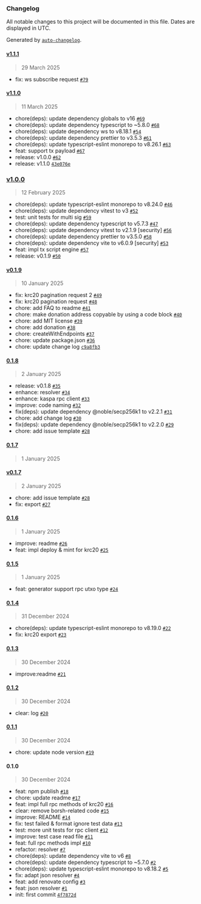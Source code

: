 ### Changelog

All notable changes to this project will be documented in this file. Dates are displayed in UTC.

Generated by [`auto-changelog`](https://github.com/CookPete/auto-changelog).

#### [v1.1.1](https://kcoin.github.com/kaspa-kcoin/kaspa-web3.js/compare/v1.1.0...v1.1.1)

> 29 March 2025

- fix: ws subscribe request [`#79`](https://kcoin.github.com/kaspa-kcoin/kaspa-web3.js/pull/79)

#### [v1.1.0](https://kcoin.github.com/kaspa-kcoin/kaspa-web3.js/compare/v1.0.0...v1.1.0)

> 11 March 2025

- chore(deps): update dependency globals to v16 [`#69`](https://kcoin.github.com/kaspa-kcoin/kaspa-web3.js/pull/69)
- chore(deps): update dependency typescript to ~5.8.0 [`#68`](https://kcoin.github.com/kaspa-kcoin/kaspa-web3.js/pull/68)
- chore(deps): update dependency ws to v8.18.1 [`#54`](https://kcoin.github.com/kaspa-kcoin/kaspa-web3.js/pull/54)
- chore(deps): update dependency prettier to v3.5.3 [`#61`](https://kcoin.github.com/kaspa-kcoin/kaspa-web3.js/pull/61)
- chore(deps): update typescript-eslint monorepo to v8.26.1 [`#63`](https://kcoin.github.com/kaspa-kcoin/kaspa-web3.js/pull/63)
- feat: support tx payload [`#67`](https://kcoin.github.com/kaspa-kcoin/kaspa-web3.js/pull/67)
- release: v1.0.0 [`#62`](https://kcoin.github.com/kaspa-kcoin/kaspa-web3.js/pull/62)
- release: v1.1.0 [`43e076e`](https://kcoin.github.com/kaspa-kcoin/kaspa-web3.js/commit/43e076ebb8216f68b55e903a95863ee980c4917c)

### [v1.0.0](https://kcoin.github.com/kaspa-kcoin/kaspa-web3.js/compare/v0.1.9...v1.0.0)

> 12 February 2025

- chore(deps): update typescript-eslint monorepo to v8.24.0 [`#46`](https://kcoin.github.com/kaspa-kcoin/kaspa-web3.js/pull/46)
- chore(deps): update dependency vitest to v3 [`#52`](https://kcoin.github.com/kaspa-kcoin/kaspa-web3.js/pull/52)
- test: unit tests for multi sig [`#59`](https://kcoin.github.com/kaspa-kcoin/kaspa-web3.js/pull/59)
- chore(deps): update dependency typescript to v5.7.3 [`#47`](https://kcoin.github.com/kaspa-kcoin/kaspa-web3.js/pull/47)
- chore(deps): update dependency vitest to v2.1.9 [security] [`#56`](https://kcoin.github.com/kaspa-kcoin/kaspa-web3.js/pull/56)
- chore(deps): update dependency prettier to v3.5.0 [`#58`](https://kcoin.github.com/kaspa-kcoin/kaspa-web3.js/pull/58)
- chore(deps): update dependency vite to v6.0.9 [security] [`#53`](https://kcoin.github.com/kaspa-kcoin/kaspa-web3.js/pull/53)
- feat: impl tx script engine [`#57`](https://kcoin.github.com/kaspa-kcoin/kaspa-web3.js/pull/57)
- release: v0.1.9 [`#50`](https://kcoin.github.com/kaspa-kcoin/kaspa-web3.js/pull/50)

#### [v0.1.9](https://kcoin.github.com/kaspa-kcoin/kaspa-web3.js/compare/0.1.8...v0.1.9)

> 10 January 2025

- fix: krc20 pagination request 2 [`#49`](https://kcoin.github.com/kaspa-kcoin/kaspa-web3.js/pull/49)
- fix:  krc20 pagination request [`#48`](https://kcoin.github.com/kaspa-kcoin/kaspa-web3.js/pull/48)
- chore: add FAQ to readme [`#41`](https://kcoin.github.com/kaspa-kcoin/kaspa-web3.js/pull/41)
- chore: make donation address copyable by using a code block [`#40`](https://kcoin.github.com/kaspa-kcoin/kaspa-web3.js/pull/40)
- chore: add MIT license [`#39`](https://kcoin.github.com/kaspa-kcoin/kaspa-web3.js/pull/39)
- chore: add donation [`#38`](https://kcoin.github.com/kaspa-kcoin/kaspa-web3.js/pull/38)
- chore: createWithEndpoints [`#37`](https://kcoin.github.com/kaspa-kcoin/kaspa-web3.js/pull/37)
- chore: update package.json [`#36`](https://kcoin.github.com/kaspa-kcoin/kaspa-web3.js/pull/36)
- chore: update change log [`c9a8fb3`](https://kcoin.github.com/kaspa-kcoin/kaspa-web3.js/commit/c9a8fb36c84037703e68901a764f71ff6beb873a)

#### [0.1.8](https://kcoin.github.com/kaspa-kcoin/kaspa-web3.js/compare/0.1.7...0.1.8)

> 2 January 2025

- release: v0.1.8 [`#35`](https://kcoin.github.com/kaspa-kcoin/kaspa-web3.js/pull/35)
- enhance: resolver [`#34`](https://kcoin.github.com/kaspa-kcoin/kaspa-web3.js/pull/34)
- enhance: kaspa rpc client [`#33`](https://kcoin.github.com/kaspa-kcoin/kaspa-web3.js/pull/33)
- improve: code naming [`#32`](https://kcoin.github.com/kaspa-kcoin/kaspa-web3.js/pull/32)
- fix(deps): update dependency @noble/secp256k1 to v2.2.1 [`#31`](https://kcoin.github.com/kaspa-kcoin/kaspa-web3.js/pull/31)
- chore: add change log [`#30`](https://kcoin.github.com/kaspa-kcoin/kaspa-web3.js/pull/30)
- fix(deps): update dependency @noble/secp256k1 to v2.2.0 [`#29`](https://kcoin.github.com/kaspa-kcoin/kaspa-web3.js/pull/29)
- chore: add issue template [`#28`](https://kcoin.github.com/kaspa-kcoin/kaspa-web3.js/pull/28)

#### [0.1.7](https://kcoin.github.com/kaspa-kcoin/kaspa-web3.js/compare/v0.1.7...0.1.7)

> 1 January 2025

#### [v0.1.7](https://kcoin.github.com/kaspa-kcoin/kaspa-web3.js/compare/0.1.6...v0.1.7)

> 2 January 2025

- chore: add issue template [`#28`](https://kcoin.github.com/kaspa-kcoin/kaspa-web3.js/pull/28)
- fix: export [`#27`](https://kcoin.github.com/kaspa-kcoin/kaspa-web3.js/pull/27)

#### [0.1.6](https://kcoin.github.com/kaspa-kcoin/kaspa-web3.js/compare/0.1.5...0.1.6)

> 1 January 2025

- improve: readme [`#26`](https://kcoin.github.com/kaspa-kcoin/kaspa-web3.js/pull/26)
- feat: impl deploy & mint for krc20 [`#25`](https://kcoin.github.com/kaspa-kcoin/kaspa-web3.js/pull/25)

#### [0.1.5](https://kcoin.github.com/kaspa-kcoin/kaspa-web3.js/compare/0.1.4...0.1.5)

> 1 January 2025

- feat: generator support rpc utxo type [`#24`](https://kcoin.github.com/kaspa-kcoin/kaspa-web3.js/pull/24)

#### [0.1.4](https://kcoin.github.com/kaspa-kcoin/kaspa-web3.js/compare/0.1.3...0.1.4)

> 31 December 2024

- chore(deps): update typescript-eslint monorepo to v8.19.0 [`#22`](https://kcoin.github.com/kaspa-kcoin/kaspa-web3.js/pull/22)
- fix: krc20 export [`#23`](https://kcoin.github.com/kaspa-kcoin/kaspa-web3.js/pull/23)

#### [0.1.3](https://kcoin.github.com/kaspa-kcoin/kaspa-web3.js/compare/0.1.2...0.1.3)

> 30 December 2024

- improve:readme [`#21`](https://kcoin.github.com/kaspa-kcoin/kaspa-web3.js/pull/21)

#### [0.1.2](https://kcoin.github.com/kaspa-kcoin/kaspa-web3.js/compare/0.1.1...0.1.2)

> 30 December 2024

- clear: log [`#20`](https://kcoin.github.com/kaspa-kcoin/kaspa-web3.js/pull/20)

#### [0.1.1](https://kcoin.github.com/kaspa-kcoin/kaspa-web3.js/compare/0.1.0...0.1.1)

> 30 December 2024

- chore: update node version [`#19`](https://kcoin.github.com/kaspa-kcoin/kaspa-web3.js/pull/19)

#### 0.1.0

> 30 December 2024

- feat: npm publish [`#18`](https://kcoin.github.com/kaspa-kcoin/kaspa-web3.js/pull/18)
- chore: update readme [`#17`](https://kcoin.github.com/kaspa-kcoin/kaspa-web3.js/pull/17)
- feat: impl full rpc methods of krc20 [`#16`](https://kcoin.github.com/kaspa-kcoin/kaspa-web3.js/pull/16)
- clear: remove borsh-related code [`#15`](https://kcoin.github.com/kaspa-kcoin/kaspa-web3.js/pull/15)
- improve: README [`#14`](https://kcoin.github.com/kaspa-kcoin/kaspa-web3.js/pull/14)
- fix: test failed & format ignore test data [`#13`](https://kcoin.github.com/kaspa-kcoin/kaspa-web3.js/pull/13)
- test: more unit tests for rpc client [`#12`](https://kcoin.github.com/kaspa-kcoin/kaspa-web3.js/pull/12)
- improve: test case read file [`#11`](https://kcoin.github.com/kaspa-kcoin/kaspa-web3.js/pull/11)
- feat: full rpc methods impl [`#10`](https://kcoin.github.com/kaspa-kcoin/kaspa-web3.js/pull/10)
- refactor: resolver [`#7`](https://kcoin.github.com/kaspa-kcoin/kaspa-web3.js/pull/7)
- chore(deps): update dependency vite to v6 [`#8`](https://kcoin.github.com/kaspa-kcoin/kaspa-web3.js/pull/8)
- chore(deps): update dependency typescript to ~5.7.0 [`#2`](https://kcoin.github.com/kaspa-kcoin/kaspa-web3.js/pull/2)
- chore(deps): update typescript-eslint monorepo to v8.18.2 [`#5`](https://kcoin.github.com/kaspa-kcoin/kaspa-web3.js/pull/5)
- fix: adapt json resolver [`#4`](https://kcoin.github.com/kaspa-kcoin/kaspa-web3.js/pull/4)
- feat: add renovate config [`#3`](https://kcoin.github.com/kaspa-kcoin/kaspa-web3.js/pull/3)
- feat: json resolver [`#1`](https://kcoin.github.com/kaspa-kcoin/kaspa-web3.js/pull/1)
- init: first commit [`4f7872d`](https://kcoin.github.com/kaspa-kcoin/kaspa-web3.js/commit/4f7872d7f296169fc367b26845c191c53e629f6d)
